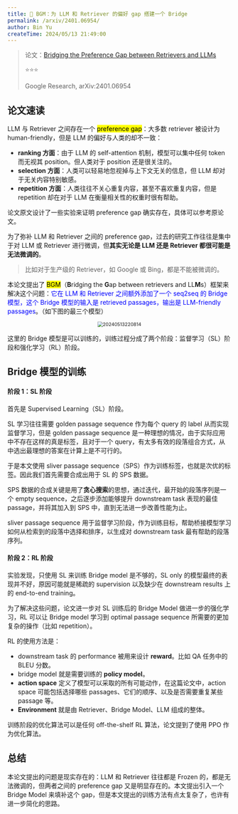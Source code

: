 ```yaml
---
title: 🐋 BGM：为 LLM 和 Retriever 的偏好 gap 搭建一个 Bridge
permalink: /arxiv/2401.06954/
author: Bin Yu
createTime: 2024/05/13 21:49:00
---
```


> 论文：[Bridging the Preference Gap between Retrievers and LLMs](http://arxiv.org/abs/2401.06954)
>
> ⭐⭐⭐
>
> Google Research, arXiv:2401.06954

## 论文速读

LLM 与 Retriever 之间存在一个 <mark>preference gap</mark>：大多数 retriever 被设计为 human-friendly，但是 LLM 的偏好与人类的却不一致：

- **ranking 方面**：由于 LLM 的 self-attention 机制，模型可以集中任何 token 而无视其 position。但人类对于 position 还是很关注的。
- **selection 方面**：人类可以轻易地忽视掉与上下文无关的信息，但 LLM 却对于无关内容特别敏感。
- **repetition 方面**：人类往往不关心重复内容，甚至不喜欢重复内容，但是 repetition 却在对于 LLM 在衡量相关性的权重时很有帮助。

论文原文设计了一些实验来证明 preference gap 确实存在，具体可以参考原论文。

为了弥补 LLM 和 Retriever 之间的 preference gap，过去的研究工作往往是集中于对 LLM 或 Retriever 进行微调，但**其实无论是 LLM 还是 Retriever 都很可能是无法微调的**。

> 比如对于生产级的 Retriever，如 Google 或 Bing，都是不能被微调的。

本论文提出了 <mark>BGM</mark>（**B**ridging the **G**ap between retrievers and LL**M**s）框架来解决这个问题：<font color=blue>它在 LLM 和 Retriever 之间额外添加了一个 seq2seq 的 Bridge 模型，这个 Bridge 模型的输入是 retrieved passages，输出是 LLM-friendly passages</font>。（如下图的最三个模型）

<center><img src="https://notebook-img-1304596351.cos.ap-beijing.myqcloud.com/img/20240513220814.png" alt="20240513220814" style="zoom:75%;"></center>

这里的 Bridge 模型是可以训练的，训练过程分成了两个阶段：监督学习（SL）阶段和强化学习（RL）阶段。

## Bridge 模型的训练

#### 阶段 1：SL 阶段

首先是 Supervised Learning（SL）阶段。

SL 学习往往需要 golden passage sequence 作为每个 query 的 label 从而实现监督学习，但是 golden passage sequence 是一种理想的情况，由于实际应用中不存在这样的真是标签，且对于一个 query，有太多有效的段落组合方式，从中选出最理想的答案在计算上是不可行的。

于是本文使用 sliver passage sequence（SPS）作为训练标签，也就是次优的标签。因此我们首先需要合成出用于 SL 的 SPS 数据。

SPS 数据的合成关键是用了**贪心搜索**的思想，通过迭代，最开始的段落序列是一个 empty sequence，之后逐步添加能够提升 downstream task 表现的最佳 passage，并将其加入到 SPS 中，直到无法进一步改善性能为止。

sliver passage sequence 用于监督学习阶段，作为训练目标，帮助桥接模型学习如何从检索到的段落中选择和排序，以生成对 downstream task 最有帮助的段落序列。

#### 阶段 2：RL 阶段

实验发现，只使用 SL 来训练 Bridge model 是不够的，SL only 的模型最终的表现并不好，原因可能就是稀疏的 supervision 以及缺少在 downstream results 上的 end-to-end training。

为了解决这些问题，论文进一步对 SL 训练后的 Bridge Model 做进一步的强化学习，RL 可以让 Bridge model 学习到 optimal passage sequence 所需要的更加复杂的操作（比如 repetition）。

RL 的使用方法是：

- downstream task 的 performance 被用来设计 **reward**。比如 QA 任务中的 BLEU 分数。
- bridge model 就是需要训练的 **policy model**。
- **action space** 定义了模型可以采取的所有可能动作，在这篇论文中，action space 可能包括选择哪些 passages、它们的顺序、以及是否需要重复某些 passage 等。
- **Environment** 就是由 Retriever、Bridge Model、LLM 组成的整体。

训练阶段的优化算法可以是任何 off-the-shelf RL 算法，论文提到了使用 PPO 作为优化算法。

## 总结

本论文提出的问题是现实存在的：LLM 和 Retriever 往往都是 Frozen 的，都是无法微调的，但两者之间的 preference gap 又是明显存在的。本文提出引入一个 Bridge Model 来填补这个 gap，但是本文提出的训练方法有点太复杂了，也许有进一步简化的思路。
